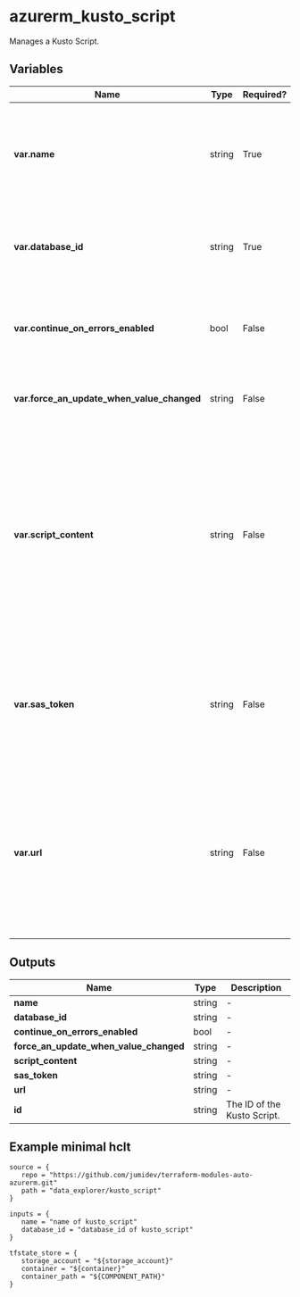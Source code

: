 # azurerm_kusto_script

Manages a Kusto Script.

## Variables

| Name | Type | Required? |  Description |
| ---- | ---- | --------- |  ----------- |
| **var.name** | string | True | The name which should be used for this Kusto Script. Changing this forces a new Kusto Script to be created. | 
| **var.database_id** | string | True | The ID of the Kusto Database. Changing this forces a new Kusto Script to be created. | 
| **var.continue_on_errors_enabled** | bool | False | Flag that indicates whether to continue if one of the command fails. | 
| **var.force_an_update_when_value_changed** | string | False | A unique string. If changed the script will be applied again. | 
| **var.script_content** | string | False | The script content. This property should be used when the script is provide inline and not through file in a SA. Must not be used together with `url` and `sas_token` properties. Changing this forces a new resource to be created. | 
| **var.sas_token** | string | False | The SAS token used to access the script. Must be provided when using scriptUrl property. Changing this forces a new resource to be created. | 
| **var.url** | string | False | The url to the KQL script blob file. Must not be used together with scriptContent property. Please reference [this documentation](https://docs.microsoft.com/azure/data-explorer/database-script) that describes the commands that are allowed in the script. | 



## Outputs

| Name | Type | Description |
| ---- | ---- | --------- | 
| **name** | string  | - | 
| **database_id** | string  | - | 
| **continue_on_errors_enabled** | bool  | - | 
| **force_an_update_when_value_changed** | string  | - | 
| **script_content** | string  | - | 
| **sas_token** | string  | - | 
| **url** | string  | - | 
| **id** | string  | The ID of the Kusto Script. | 

## Example minimal hclt

```hcl
source = {
   repo = "https://github.com/jumidev/terraform-modules-auto-azurerm.git" 
   path = "data_explorer/kusto_script" 
}

inputs = {
   name = "name of kusto_script" 
   database_id = "database_id of kusto_script" 
}

tfstate_store = {
   storage_account = "${storage_account}" 
   container = "${container}" 
   container_path = "${COMPONENT_PATH}" 
}


```